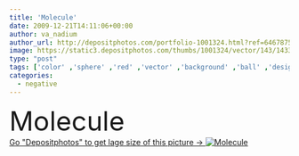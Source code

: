 ```yaml
---
title: 'Molecule'
date: 2009-12-21T14:11:06+00:00
author: va_nadium
author_url: http://depositphotos.com/portfolio-1001324.html?ref=64678756
image: https://static3.depositphotos.com/thumbs/1001324/vector/143/1433185/api_thumb_450.jpg?forcejpeg=true
type: "post"
tags: ['color' ,'sphere' ,'red' ,'vector' ,'background' ,'ball' ,'design' ,'art' ,'abstract' ,'texture' ,'orange' ,'pattern' ,'medical' ,'line' ,'ornament' ,'symbol' ,'icon' ,'product' ,'sing' ,'biology' ,'chemical' ,'coloring' ,'negative' ,'chemistry' ,'positive' ,'atom' ,'orb' ,'particle' ,'physics' ,'proton' ,'process' ,'emblem' ,'mathematics' ,'bond' ,'plus' ,'minus' ,'calculation' ,'dna' ,'molecule' ,'math' ,'partition' ,'reckoning' ,'babygirl' ,'molecula' ,'molecular structure' ]
categories: 
  - negative
---
```

<div aling="center">
            <font size="60"> Molecule</font>   
</div>
<div>
    <a href='https://depositphotos.com/1433185/stock-illustration-molecule.html?ref=64678756' target=_blank > Go "Depositphotos" to get lage size of this picture ->
        <img href='https://depositphotos.com/1433185/stock-illustration-molecule.html?ref=64678756' src='https://static3.depositphotos.com/1001324/143/v/950/depositphotos_1433185-stock-illustration-molecule.jpg?forcejpeg=true' alt='Molecule' >
    </a>
</div>
